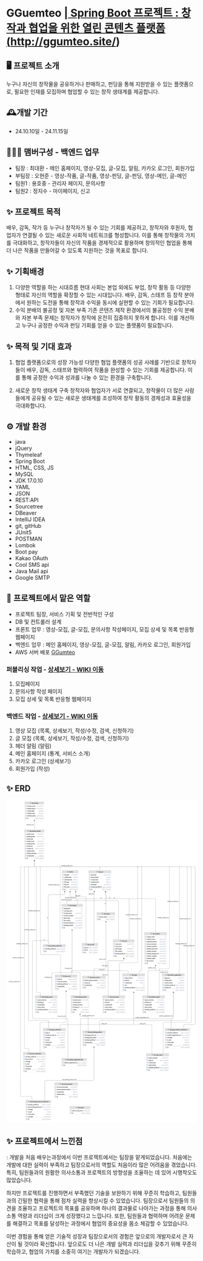 # GGuemteo |<a href="http://ggumteo.site/"> Spring Boot 프로젝트 : 창작과 협업을 위한 열린 콘텐츠 플랫폼(http://ggumteo.site/)</a>

## 🖥️ 프로젝트 소개
누구나 자신의 창작물을 공유하거나 판매하고, 펀딩을 통해 지원받을 수 있는 플랫폼으로, 필요한 인재를 모집하며 협업할 수 있는 창작 생태계를 제공합니다.


## 🕰️개발 기간
* 24.10.10일 - 24.11.15일

## 🧑‍🤝‍🧑 맴버구성 - 백엔드 업무
 - 팀장  : 최대환 - 메인 홈페이지, 영상-모집, 글-모집, 알림, 카카오 로그인, 회원가입
 - 부팀장 : 오현준 - 영상-작품, 글-작품, 영상-펀딩, 글-펀딩, 영상-메인, 글-메인
 - 팀원1 : 용호중 - 관리자 페이지, 문의사항
 - 팀원2 : 정지수 - 마이페이지, 신고
 
 
 ## ✨ 프로젝트 목적 
 배우, 감독, 작가 등 누구나 창작자가 될 수 있는 기회를 제공하고, 창작자와 후원자, 협업자가 연결될 수 있는 새로운 사회적 네트워크를 형성합니다. 이를 통해 창작물의 가치를 극대화하고, 창작자들이 자신의 작품을 경제적으로 활용하며 창의적인 협업을 통해 더 나은 작품을 만들어갈 수 있도록 지원하는 것을 목표로 합니다.
 
 ## ✨ 기획배경
 1. 다양한 역할을 하는 시대흐름
    현대 사회는 본업 외에도 부업, 창작 활동 등 다양한 형태로 자신의 역할을 확장할 수 있는 시대입니다. 배우, 감독, 스태프 등 창작 분야에서 원하는 도전을 통해 창작과 수익을 동시에 실현할 수 있는 기회가 필요합니다.
 2. 수익 분배의 불공정 및 자본 부족
    기존 콘텐츠 제작 환경에서의 불공정한 수익 분배와 자본 부족 문제는 창작자가 창작에 온전히 집중하지 못하게 합니다. 이를 개선하고 누구나 공정한 수익과 펀딩 기회를 얻을 수 있는 플랫폼이 필요합니다.

 ## ✨ 목적 및 기대 효과
 1. 협업 플랫폼으로의 성장 가능성
    다양한 협업 플랫폼의 성공 사례를 기반으로 창작자들이 배우, 감독, 스태프와 협력하여 작품을 완성할 수 있는 기회를 제공합니다. 이를 통해 공정한 수익과 성과를 나눌 수 있는 환경을 구축합니다.

 2. 새로운 창작 생태계 구축
    창작자와 협업자가 서로 연결되고, 창작물이 더 많은 사람들에게 공유될 수 있는 새로운 생태계를 조성하여 창작 활동의 경제성과 효율성을 극대화합니다.

## ⚙️ 개발 환경
- java
- jQuery
- Thymeleaf
- Spring Boot
- HTML, CSS, JS
- MySQL
- JDK 17.0.10
- YAML
- JSON
- REST:API
- Sourcetree
- DBeaver
- IntelliJ IDEA
- git, gitHub
- JUnit5
- POSTMAN
- Lombok
- Boot pay
- Kakao OAuth
- Cool SMS api
- Java Mail api
- Google SMTP

 ## 📌 프로젝트에서 맡은 역할 
- 프로젝트 팀장, 서비스 기획 및 전반적인 구성
- DB 및 컨트롤러 설계 
- 프론트 업무 : 영상-모집, 글-모집, 문의사항 작성페이지, 모집 상세 및 목록 반응형 웹페이지 
- 백엔드 업무 : 메인 홈페이지, 영상-모집, 글-모집, 알림, 카카오 로그인, 회원가입
- AWS 서버 배포 <a href="http://www.ggumteo.site/">GGumteo</a>

### 퍼블리싱 작업 - <a href="https://github.com/ChoiDh05/GGumteo-front/wiki/맡은-기능-소개(퍼블리싱)" > 상세보기 - WIKI 이동</a>
 1. 모집페이지 <br>
 2. 문의사항 작성 페이지 <br>
 3. 모집 상세 및 목록 반응형 웹페이지 <br>

### 백엔드 작업 - <a href="https://github.com/ChoiDh05/GGumteo/wiki/담당한-기능-소개(백엔드)" >상세보기 - WIKI 이동</a>
 1. 영상 모집 (목록, 상세보기, 작성/수정, 검색, 신청하기) <br>
 2. 글 모집 (목록, 상세보기, 작성/수정, 검색, 신청하기)<br>
 3. 헤더 알림 (알림)<br>
 4. 메인 홈페이지 (통계, 서비스 소개)<br>
 5. 카카오 로그인 (상세보기)<br>
 6. 회원가입 (작성)<br>

## ✨ ERD
![꿈터 포토폴리오 drawio](GGumteoERD.png)

## ✨ 프로젝트에서 느낀점
 : 개발을 처음 배우는과정에서 이번 프로젝트에서는 팀장을 맡게되었습니다. 처음에는 개발에 대한 실력이 부족하고 팀장으로서의 역할도 처음이라 많은 어려움을 겪었습니다. 특히, 팀원들과의 원활한 의사소통과 프로젝트의 방향성을 조율하는 데 있어 시행착오도 많았습니다.

하지만 프로젝트를 진행하면서 부족했던 기술을 보완하기 위해 꾸준히 학습하고, 팀원들과의 긴밀한 협력을 통해 점차 실력을 향상시킬 수 있었습니다. 팀장으로서 팀원들의 의견을 조율하고 프로젝트의 목표를 공유하며 하나의 결과물로 나아가는 과정을 통해 의사소통 역량과 리더십이 크게 성장했다고 느낍니다. 또한, 팀원들과 협력하며 어려운 문제를 해결하고 목표를 달성하는 과정에서 협업의 중요성을 몸소 체감할 수 있었습니다.

이번 경험을 통해 얻은 기술적 성장과 팀장으로서의 경험은 앞으로의 개발자로서 큰 자산이 될 것이라 확신합니다. 앞으로도 더 나은 개발 실력과 리더십을 갖추기 위해 꾸준히 학습하고, 협업의 가치를 소중히 여기는 개발자가 되겠습니다.
